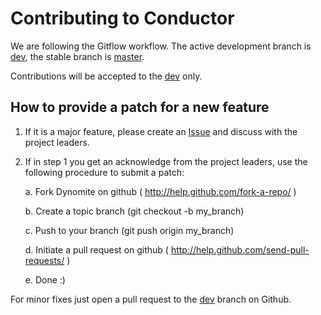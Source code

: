# Contributing to Conductor

We are following the Gitflow workflow. The active development branch is [dev](https://github.com/Netflix/conductor/tree/dev), the stable branch is [master](https://github.com/Netflix/conductor/tree/master).

Contributions will be accepted to the [dev](https://github.com/Netflix/conductor/tree/dev) only.

## How to provide a patch for a new feature

1. If it is a major feature, please create an [Issue]( https://github.com/Netflix/conductor/issues ) and discuss with the project leaders.

2. If in step 1 you get an acknowledge from the project leaders, use the
   following procedure to submit a patch:

    a. Fork Dynomite on github ( http://help.github.com/fork-a-repo/ )

    b. Create a topic branch (git checkout -b my_branch)

    c. Push to your branch (git push origin my_branch)

    d. Initiate a pull request on github ( http://help.github.com/send-pull-requests/ )

    e. Done :)

For minor fixes just open a pull request to the [dev]( https://github.com/Netflix/conductor/tree/dev ) branch on Github.
